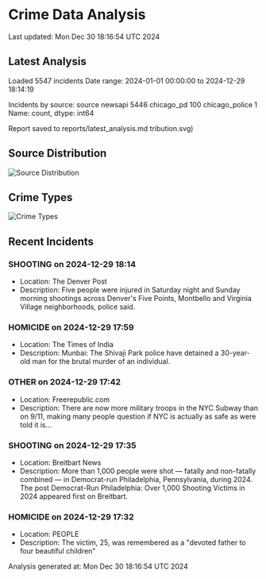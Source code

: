 # Crime Data Analysis
Last updated: Mon Dec 30 18:16:54 UTC 2024

## Latest Analysis

Loaded 5547 incidents
Date range: 2024-01-01 00:00:00 to 2024-12-29 18:14:19

Incidents by source:
source
newsapi           5446
chicago_pd         100
chicago_police       1
Name: count, dtype: int64

Report saved to reports/latest_analysis.md
tribution.svg)

## Source Distribution
![Source Distribution](images/source_distribution.svg)

## Crime Types
![Crime Types](images/crime_types.svg)

## Recent Incidents

### SHOOTING on 2024-12-29 18:14
- Location: The Denver Post
- Description: Five people were injured in Saturday night and Sunday morning shootings across Denver's Five Points, Montbello and Virginia Village neighborhoods, police said.


### HOMICIDE on 2024-12-29 17:59
- Location: The Times of India
- Description: Munbai: The Shivaji Park police have detained a 30-year-old man for the brutal murder of an individual.


### OTHER on 2024-12-29 17:42
- Location: Freerepublic.com
- Description: There are now more military troops in the NYC Subway than on 9/11, making many people question if NYC is actually as safe as were told it is...


### SHOOTING on 2024-12-29 17:35
- Location: Breitbart News
- Description: More than 1,000 people were shot — fatally and non-fatally combined — in Democrat-run Philadelphia, Pennsylvania, during 2024.
The post Democrat-Run Philadelphia: Over 1,000 Shooting Victims in 2024 appeared first on Breitbart.


### HOMICIDE on 2024-12-29 17:32
- Location: PEOPLE
- Description: The victim, 25, was remembered as a "devoted father to four beautiful children"

Analysis generated at: Mon Dec 30 18:16:54 UTC 2024
